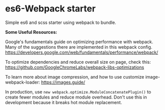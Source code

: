 # es6-Webpack starter

Simple es6 and scss starter using webpack to bundle.

**Some Useful Resources:**  

Google's fundamentals guide on optimizing performance with webpack. Many of the suggestions there are implemented in this
webpack config.
https://developers.google.com/web/fundamentals/performance/webpack/

To optimize dependencies and reduce overall size on page, check this:
https://github.com/GoogleChromeLabs/webpack-libs-optimizations

To learn more about image compression, and how to use customize image-webpack-loader:
https://images.guide/

In production, use `new webpack.optimize.ModuleConcatenatePlugin()` to create fewer modules and reduce module overhead.
Don't use this in development because it breaks hot module replacement.